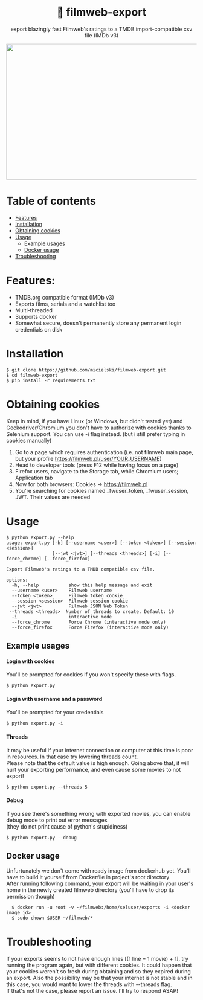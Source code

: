 <div align="center">
  <h1>🎥 filmweb-export</h1>
  <p>export blazingly fast Filmweb's ratings to a TMDB import-compatible csv file (IMDb v3)</p>
  <a href="https://wallhaven.cc/w/o3wzql"><img src="https://user-images.githubusercontent.com/73398428/160282968-703dc668-d3b5-4b41-9c12-370ca3995337.png" height="360" width="640"></a>
</div>

# Table of contents
- [Features](#features)
- [Installation](#installation)
- [Obtaining cookies](#obtaining-cookies)
- [Usage](#usage)
  - [Example usages](#example-usages)
  - [Docker usage](#docker-usage)
- [Troubleshooting](#troubleshooting)

# Features:

- TMDB.org compatible format (IMDb v3)
- Exports films, serials and a watchlist too
- Multi-threaded
- Supports docker
- Somewhat secure, doesn't permanently store any permanent login credentials on disk

# Installation

  ```
  $ git clone https://github.com/micielski/filmweb-export.git  
  $ cd filmweb-export
  $ pip install -r requirements.txt
  ```
# Obtaining cookies

  Keep in mind, if you have Linux (or Windows, but didn't tested yet) and Geckodriver/Chromium you don't have to authorize with cookies thanks to Selenium support. You can use -i flag instead. (but i still prefer typing in cookies manually)
  
  1. Go to a page which requires authentication (i.e. not filmweb main page, but your profile https://filmweb.pl/user/YOUR_USERNAME)
  2. Head to developer tools (press F12 while having focus on a page)
  3. Firefox users, navigate to the Storage tab, while Chromium users; Application tab
  4. Now for both browsers: Cookies -> https://filmweb.pl
  5. You're searching for cookies named \_fwuser_token, \_fwuser_session, JWT. Their values are needed

# Usage
 

  ```
  $ python export.py --help
  usage: export.py [-h] [--username <user>] [--token <token>] [--session <session>]
                   [--jwt <jwt>] [--threads <threads>] [-i] [--force_chrome] [--force_firefox]
  
  Export Filmweb's ratings to a TMDB compatible csv file.
  
  options:
    -h, --help           show this help message and exit
    --username <user>    Filmweb username
    --token <token>      Filmweb token cookie
    --session <session>  Filmweb session cookie
    --jwt <jwt>          Filmweb JSON Web Token
   --threads <threads>  Number of threads to create. Default: 10
    -i                   interactive mode
    --force_chrome       Force Chrome (interactive mode only)
    --force_firefox      Force Firefox (interactive mode only)
  ```

## Example usages

  #### Login with cookies  
  You'll be prompted for cookies if you won't specify these with flags.

  ```
  $ python export.py
  ```
  
  #### Login with username and a password  
  You'll be prompted for your credentials
  
  ```
  $ python export.py -i
  ```
    
  #### Threads  
  It may be useful if your internet connection or computer at this time is poor in resources. In that case try lowering threads count.  
  Please note that the default value is high enough. Going above that, it will hurt your exporting performance, and even cause some movies to not export!
  
  ```
  $ python export.py --threads 5
  ```
    
  #### Debug  
  If you see there's something wrong with exported movies, you can enable debug mode to print out error messages  
  (they do not print cause of python's stupidiness)
  
  ```
  $ python export.py --debug
  ```
  
  

## Docker usage
  
  Unfurtunately we don't come with ready image from dockerhub yet. You'll have to build it yourself from Dockerfile in project's root directory  
  After running following command, your export will be waiting in your user's home in the newly created filmweb directory (you'll have to drop its permission though)
  
  ```
    $ docker run -u root -v ~/filmweb:/home/seluser/exports -i <docker image id>
    $ sudo chown $USER ~/filmweb/*
  ```
# Troubleshooting
  
  If your exports seems to not have enough lines [(1 line = 1 movie) + 1], try running the program again, but with different cookies. It could happen that your cookies weren't so fresh during obtaining and so they expired during an export. Also the possibility may be that your internet is not stable and in this case, you would want to lower the threads with --threads flag.  
  If that's not the case, please report an issue. I'll try to respond ASAP!
